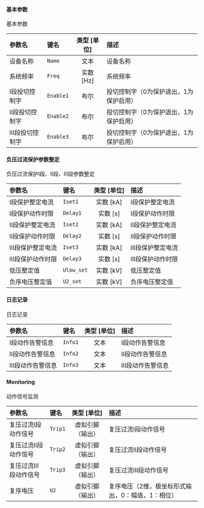 <!--
DO NOT EDIT THIS FILE DIRECTLY.
This file is generated by tools/comp-docs.js.
All changes will be overwritten by regeneration.
-->

<slot class="model-parameters">

#### 基本参数

基本参数

| 参数名 | 键名 | 类型 [单位] | 描述 |
|:------ |:---- |:-----------:|:---- |
| 设备名称 | `Name` | 文本 | 设备名称 |
| 系统频率 | `Freq` | 实数 [Hz] | 系统频率 |
| Ⅰ段投切控制字 | `Enable1` | 布尔 | 投切控制字（0为保护退出，1为保护启用） |
| Ⅱ段投切控制字 | `Enable2` | 布尔 | 投切控制字（0为保护退出，1为保护启用） |
| Ⅲ段投切控制字 | `Enable3` | 布尔 | 投切控制字（0为保护退出，1为保护启用） |

#### 负压过流保护参数整定

负压过流保护I段、Ⅱ段、Ⅲ段参数整定

| 参数名 | 键名 | 类型 [单位] | 描述 |
|:------ |:---- |:-----------:|:---- |
| Ⅰ段保护整定电流 | `Iset1` | 实数 [kA] | Ⅰ段保护整定电流 |
| Ⅰ段保护动作时限 | `Delay1` | 实数 [s] | Ⅰ段保护动作时限 |
| Ⅱ段保护整定电流 | `Iset2` | 实数 [kA] | Ⅱ段保护整定电流 |
| Ⅱ段保护动作时限 | `Delay2` | 实数 [s] | Ⅱ段保护动作时限 |
| Ⅲ段保护整定电流 | `Iset3` | 实数 [kA] | Ⅲ段保护整定电流 |
| Ⅲ段保护动作时限 | `Delay3` | 实数 [s] | Ⅲ段保护动作时限 |
| 低压整定值 | `Ulow_set` | 实数 [kV] | 低压整定值 |
| 负序电压整定值 | `U2_set` | 实数 [kV] | 负序电压整定值 |

#### 日志记录

日志记录

| 参数名 | 键名 | 类型 [单位] | 描述 |
|:------ |:---- |:-----------:|:---- |
| Ⅰ段动作告警信息 | `Info1` | 文本 | Ⅰ段动作告警信息 |
| Ⅱ段动作告警信息 | `Info2` | 文本 | Ⅱ段动作告警信息 |
| Ⅲ段动作告警信息 | `Info3` | 文本 | Ⅲ段动作告警信息 |

#### Monitoring

动作信号监测

| 参数名 | 键名 | 类型 [单位] | 描述 |
|:------ |:---- |:-----------:|:---- |
| 复压过流Ⅰ段动作信号 | `Trip1` | 虚拟引脚（输出） | 复压过流Ⅰ段动作信号 |
| 复压过流Ⅱ段动作信号 | `Trip2` | 虚拟引脚（输出） | 复压过流Ⅱ段动作信号 |
| 复压过流Ⅲ段动作信号 | `Trip3` | 虚拟引脚（输出） | 复压过流Ⅲ段动作信号 |
| 复序电压 | `U2` | 虚拟引脚（输出） | 复序电压（2维，极坐标形式输出，0：幅值，1：相位） |


</slot>
